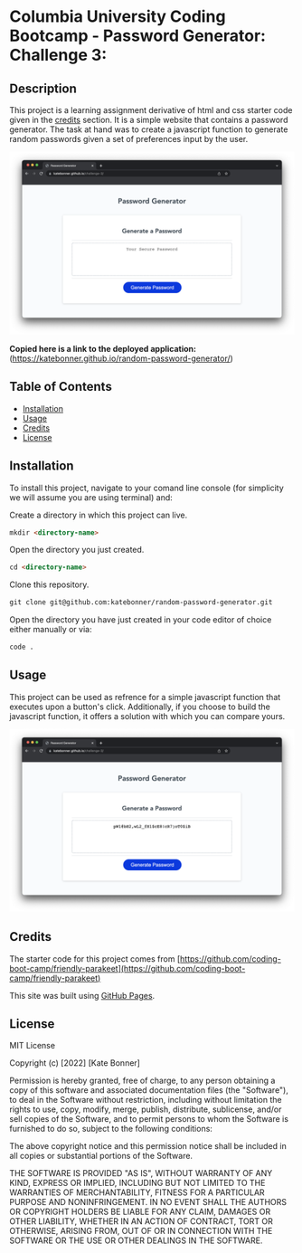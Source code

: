 # Columbia University Coding Bootcamp - Password Generator: Challenge 3: 

## Description

This project is a learning assignment derivative of html and css starter code given in the [credits](#credits) section. It is a simple website that contains a password generator. The task at hand was to create a javascript function to generate random passwords given a set of preferences input by the user.

![password generator site](./password-generator.png)



**Copied here is a link to the deployed application:**
(https://katebonner.github.io/random-password-generator/)


## Table of Contents 

* [Installation](#installation)
* [Usage](#usage)
* [Credits](#credits)
* [License](#license)


## Installation

To install this project, navigate to your comand line console (for simplicity we will assume you are using terminal) and:

Create a directory in which this project can live.
```md
mkdir <directory-name>
```
Open the directory you just created.
```md
cd <directory-name>
```
Clone this repository.
```md
git clone git@github.com:katebonner/random-password-generator.git
```
Open the directory you have just created in your code editor of choice either manually or via:
```md
code .
```

## Usage

This project can be used as refrence for a simple javascript function that executes upon a button's click. Additionally, if you choose to build the javascript function, it offers a solution with which you can compare yours.


![generated password](./password-generator2.png)


## Credits

The starter code for this project comes from [https://github.com/coding-boot-camp/friendly-parakeet](https://github.com/coding-boot-camp/friendly-parakeet)

This site was built using [GitHub Pages](https://pages.github.com/).


## License

MIT License

Copyright (c) [2022] [Kate Bonner]

Permission is hereby granted, free of charge, to any person obtaining a copy
of this software and associated documentation files (the "Software"), to deal
in the Software without restriction, including without limitation the rights
to use, copy, modify, merge, publish, distribute, sublicense, and/or sell
copies of the Software, and to permit persons to whom the Software is
furnished to do so, subject to the following conditions:

The above copyright notice and this permission notice shall be included in all
copies or substantial portions of the Software.

THE SOFTWARE IS PROVIDED "AS IS", WITHOUT WARRANTY OF ANY KIND, EXPRESS OR
IMPLIED, INCLUDING BUT NOT LIMITED TO THE WARRANTIES OF MERCHANTABILITY,
FITNESS FOR A PARTICULAR PURPOSE AND NONINFRINGEMENT. IN NO EVENT SHALL THE
AUTHORS OR COPYRIGHT HOLDERS BE LIABLE FOR ANY CLAIM, DAMAGES OR OTHER
LIABILITY, WHETHER IN AN ACTION OF CONTRACT, TORT OR OTHERWISE, ARISING FROM,
OUT OF OR IN CONNECTION WITH THE SOFTWARE OR THE USE OR OTHER DEALINGS IN THE
SOFTWARE.


